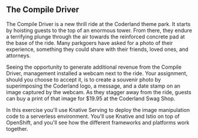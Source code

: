 ## The Compile Driver 

The Compile Driver is a new thrill ride at the Coderland theme park. It starts by hoisting guests to the top 
of an enormous tower. From there, they endure a terrifying plunge through the air towards the reinforced concrete pad at 
the base of the ride. Many parkgoers have asked for a photo of their experience, something they could 
share with their friends, loved ones, and attorneys. 

Seeing the opportunity to generate additional revenue from the Compile Driver, management installed a webcam next to the ride. 
Your assignment, should you choose to accept it, is to create a souvenir photo 
by superimposing the Coderland logo, a message, and a date stamp on an image captured by the webcam. 
As they stagger away from the ride, guests can buy a print of that image for $19.95 at the Coderland Swag Shop. 

In this exercise you'll use Knative Serving to deploy the image manipulation code to a serverless environment. You'll use
Knative and Istio on top of OpenShift, and you'll see how the different frameworks and platforms work together. 
